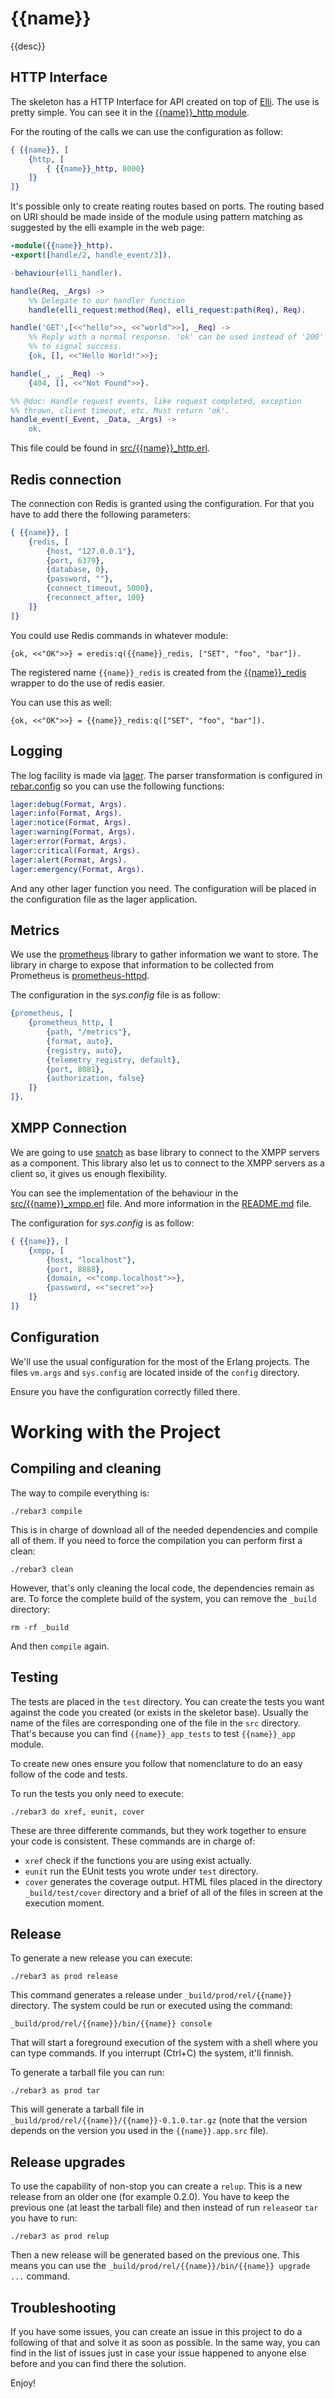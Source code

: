 {{name}}
========================

{{desc}}

HTTP Interface
--------------

The skeleton has a HTTP Interface for API created on top of [Elli](https://github.com/knutin/elli). The use is pretty simple. You can see it in the [{{name}}_http module](src/{{name}}_http.erl).

For the routing of the calls we can use the configuration as follow:

```erlang
{ {{name}}, [
    {http, [
        { {{name}}_http, 8000}
    ]}
]}
```

It's possible only to create reating routes based on ports. The routing based on URI should be made inside of the module using pattern matching as suggested by the elli example in the web page:

```erlang
-module({{name}}_http).
-export([handle/2, handle_event/3]).

-behaviour(elli_handler).

handle(Req, _Args) ->
    %% Delegate to our handler function
    handle(elli_request:method(Req), elli_request:path(Req), Req).

handle('GET',[<<"hello">>, <<"world">>], _Req) ->
    %% Reply with a normal response. 'ok' can be used instead of '200'
    %% to signal success.
    {ok, [], <<"Hello World!">>};

handle(_, _, _Req) ->
    {404, [], <<"Not Found">>}.

%% @doc: Handle request events, like request completed, exception
%% thrown, client timeout, etc. Must return 'ok'.
handle_event(_Event, _Data, _Args) ->
    ok.
```

This file could be found in [src/{{name}}_http.erl](src/{{name}}_http.erl).

Redis connection
----------------

The connection con Redis is granted using the configuration. For that you have to add there the following parameters:

```erlang
{ {{name}}, [
    {redis, [
        {host, "127.0.0.1"},
        {port, 6379},
        {database, 0},
        {password, ""},
        {connect_timeout, 5000},
        {reconnect_after, 100}
    ]}
]}
```

You could use Redis commands in whatever module:

```
{ok, <<"OK">>} = eredis:q({{name}}_redis, ["SET", "foo", "bar"]).
```

The registered name `{{name}}_redis` is created from the [{{name}}_redis](src/{{name}}_redis.erl) wrapper to do the use of redis easier.

You can use this as well:

```
{ok, <<"OK">>} = {{name}}_redis:q(["SET", "foo", "bar"]).
```

Logging
-------

The log facility is made via [lager](https://github.com/basho/lager). The parser transformation is configured in [rebar.config](rebar.config) so you can use the following functions:

```erlang
lager:debug(Format, Args).
lager:info(Format, Args).
lager:notice(Format, Args).
lager:warning(Format, Args).
lager:error(Format, Args).
lager:critical(Format, Args).
lager:alert(Format, Args).
lager:emergency(Format, Args).
```

And any other lager function you need. The configuration will be placed in the configuration file as the lager application.

Metrics
-------

We use the [prometheus](https://github.com/deadtrickster/prometheus.erl) library to gather information we want to store. The library in charge to expose that information to be collected from Prometheus is [prometheus-httpd](https://github.com/deadtrickster/prometheus-httpd).

The configuration in the *sys.config* file is as follow:

```erlang
{prometheus, [
    {prometheus_http, [
        {path, "/metrics"},
        {format, auto},
        {registry, auto},
        {telemetry_registry, default},
        {port, 8081},
        {authorization, false}
    ]}
]}.
```



XMPP Connection
---------------

We are going to use [snatch](https://github.com/xmppjingle/snatch) as base library to connect to the XMPP servers as a component. This library also let us to connect to the XMPP servers as a client so, it gives us enough flexibility.

You can see the implementation of the behaviour in the [src/{{name}}_xmpp.erl](src/{{name}}_xmpp.erl) file. And more information in the [README.md](https://github.com/xmppjingle/snatch/blob/master/README.md) file.

The configuration for *sys.config* is as follow:

```erlang
{ {{name}}, [
    {xmpp, [
        {host, "localhost"},
        {port, 8888},
        {domain, <<"comp.localhost">>},
        {password, <<"secret">>}
    ]}
]}
```


Configuration
-------------

We'll use the usual configuration for the most of the Erlang projects. The files `vm.args` and `sys.config` are located inside of the `config` directory.

Ensure you have the configuration correctly filled there.

Working with the Project
========================

Compiling and cleaning
----------------------

The way to compile everything is:

```
./rebar3 compile
```

This is in charge of download all of the needed dependencies and compile all of them. If you need to force the compilation you can perform first a clean:

```
./rebar3 clean
```

However, that's only cleaning the local code, the dependencies remain as are. To force the complete build of the system, you can remove the `_build` directory:

```
rm -rf _build
```

And then `compile` again.

Testing
-------

The tests are placed in the `test` directory. You can create the tests you want against the code you created (or exists in the skeletor base). Usually the name of the files are corresponding one of the file in the `src` directory. That's because you can find `{{name}}_app_tests` to test `{{name}}_app` module.

To create new ones ensure you follow that nomenclature to do an easy follow of the code and tests.

To run the tests you only need to execute:

```
./rebar3 do xref, eunit, cover
```

These are three differente commands, but they work together to ensure your code is consistent. These commands are in charge of:

- `xref` check if the functions you are using exist actually.
- `eunit` run the EUnit tests you wrote under `test` directory.
- `cover` generates the coverage output. HTML files placed in the directory `_build/test/cover` directory and a brief of all of the files in screen at the execution moment.

Release
-------

To generate a new release you can execute:

```
./rebar3 as prod release

```

This command generates a release under `_build/prod/rel/{{name}}` directory. The system could be run or executed using the command:

```
_build/prod/rel/{{name}}/bin/{{name}} console
```

That will start a foreground execution of the system with a shell where you can type commands. If you interrupt (Ctrl+C) the system, it'll finnish.

To generate a tarball file you can run:

```
./rebar3 as prod tar
```

This will generate a tarball file in `_build/prod/rel/{{name}}/{{name}}-0.1.0.tar.gz` (note that the version depends on the version you used in the `{{name}}.app.src` file).

Release upgrades
----------------

To use the capability of non-stop you can create a `relup`. This is a new release from an older one (for example 0.2.0). You have to keep the previous one (at least the tarball file) and then instead of run `release`or `tar` you have to run:

```
./rebar3 as prod relup
```

Then a new release will be generated based on the previous one. This means you can use the `_build/prod/rel/{{name}}/bin/{{name}} upgrade ...` command.

Troubleshooting
---------------

If you have some issues, you can create an issue in this project to do a following of that and solve it as soon as possible. In the same way, you can find in the list of issues just in case your issue happened to anyone else before and you can find there the solution.

Enjoy!
